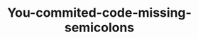 ---
title: You-commited-code-missing-semicolons
image: assets\images\memes\You-commited-code-missing-semicolons.png
---